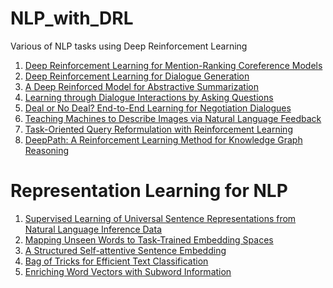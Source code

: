 # NLP_with_DRL
Various of NLP tasks using Deep Reinforcement Learning

1. <a href="https://arxiv.org/abs/1609.08667">Deep Reinforcement Learning for Mention-Ranking Coreference Models</a>
2. <a href="https://arxiv.org/abs/1606.01541">Deep Reinforcement Learning for Dialogue Generation</a>
3. <a href="https://arxiv.org/abs/1705.04304">A Deep Reinforced Model for Abstractive Summarization</a>
4. <a href="https://arxiv.org/abs/1612.04936">Learning through Dialogue Interactions by Asking Questions</a>
5. <a href="https://arxiv.org/abs/1706.05125">Deal or No Deal? End-to-End Learning for Negotiation Dialogues</a>
6. <a href="https://arxiv.org/abs/1706.00130">Teaching Machines to Describe Images via Natural Language Feedback</a>
7. <a href="https://arxiv.org/abs/1704.04572">Task-Oriented Query Reformulation with Reinforcement Learning</a>
8. <a href="https://arxiv.org/abs/1707.06690">DeepPath: A Reinforcement Learning Method for Knowledge Graph Reasoning</a>


# Representation Learning for NLP

1. <a href="https://arxiv.org/abs/1705.02364">Supervised Learning of Universal Sentence Representations from Natural Language Inference Data</a>
2. <a href="https://aclweb.org/anthology/W/W16/W16-1612.pdf">Mapping Unseen Words to Task-Trained Embedding Spaces</a>
3. <a href="https://arxiv.org/abs/1703.03130">A Structured Self-attentive Sentence Embedding</a>
4. <a href="https://arxiv.org/abs/1607.01759.pdf">Bag of Tricks for Efficient Text Classification</a>
5. <a href="https://arxiv.org/abs/1607.04606.pdf">Enriching Word Vectors with Subword Information</a>
